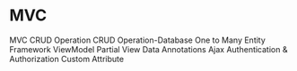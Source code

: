 # MVC
MVC CRUD Operation
CRUD Operation-Database One to Many 
Entity Framework
ViewModel 
Partial View
Data Annotations
Ajax
Authentication & Authorization 
Custom Attribute
